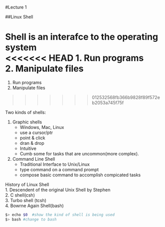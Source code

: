 #Lecture 1

##Linux Shell

Shell is an interafce to the operating system  
<<<<<<< HEAD
	1. Run programs  
	2. Manipulate files  
=======
1. Run programs  
2. Manipulate files
>>>>>>> 012532568fb366b9828f89f572eb2053a745f75f

Two kinds of shells:

1. Graphic shells
	- Windows, Mac, Linux
	- use a cursor/ptr
	- point & click
	- dran & drop
	- Intuitive
	- Cumb some for tasks that are uncommon(more complex).
2. Command Line Shell
	- Traditional Interface to Unix/Linux
	- type command on a command prompt
	- compose basic command to accomplish compicated tasks


History of Linux Shell  
	1. Descendent of the original Unix Shell by Stephen  
	2. C shell(csh)  
	3. Turbo shell (tcsh)  
	4. Bowrne Again Shell(bash)  

```bash
$> echo $0  #show the kind of shell is being used
$> bash #change to bash
```



